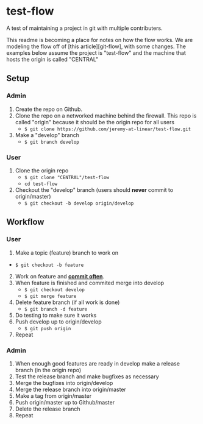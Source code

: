 # test-flow
A test of maintaining a project in git with multiple contributers.

This readme is becoming a place for notes on how the flow works.
We are modeling the flow off of [this article][git-flow], with some changes.
The examples below assume the project is "test-flow" and the machine that hosts the origin is called "CENTRAL"

## Setup
### Admin
1. Create the repo on Github. 
2. Clone the repo on a networked machine behind the firewall. This repo is called "origin" because it should be the origin repo for all users
   * `$ git clone https://github.com/jeremy-at-linear/test-flow.git`
3. Make a "develop" branch
   * `$ git branch develop`

### User
1. Clone the origin repo
   * `$ git clone "CENTRAL"/test-flow`
   * `cd test-flow`
2. Checkout the "develop" branch (users should **never** commit to origin/master)
   * `$ git checkout -b develop origin/develop`

## Workflow
### User
1. Make a topic (feature) branch to work on
  * `$ git checkout -b feature`
2. Work on feature and **[commit often]**.
3. When feature is finished and commited merge into develop
   * `$ git checkout develop`
   * `$ git merge feature`
4. Delete feature branch (if all work is done)
   * `$ git branch -d feature`
5. Do testing to make sure it works
6. Push develop up to origin/develop
   * `$ git push origin`
7. Repeat

### Admin
1. When enough good features are ready in develop make a release branch (in the origin repo)
2. Test the release branch and make bugfixes as necessary
3. Merge the bugfixes into origin/develop
4. Merge the release branch into origin/master
5. Make a tag from origin/master
6. Push origin/master up to Github/master
7. Delete the release branch
8. Repeat

[this article]: http://nvie.com/posts/a-successful-git-branching-model/
[commit often]: https://git-scm.com/book/en/v2/Git-Basics-Recording-Changes-to-the-Repository
